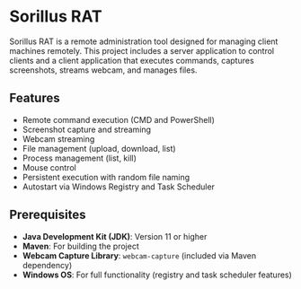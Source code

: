 # Sorillus RAT

Sorillus RAT is a remote administration tool designed for managing client machines remotely. This project includes a server application to control clients and a client application that executes commands, captures screenshots, streams webcam, and manages files.

## Features
- Remote command execution (CMD and PowerShell)
- Screenshot capture and streaming
- Webcam streaming
- File management (upload, download, list)
- Process management (list, kill)
- Mouse control
- Persistent execution with random file naming
- Autostart via Windows Registry and Task Scheduler

## Prerequisites
- **Java Development Kit (JDK)**: Version 11 or higher
- **Maven**: For building the project
- **Webcam Capture Library**: `webcam-capture` (included via Maven dependency)
- **Windows OS**: For full functionality (registry and task scheduler features)
